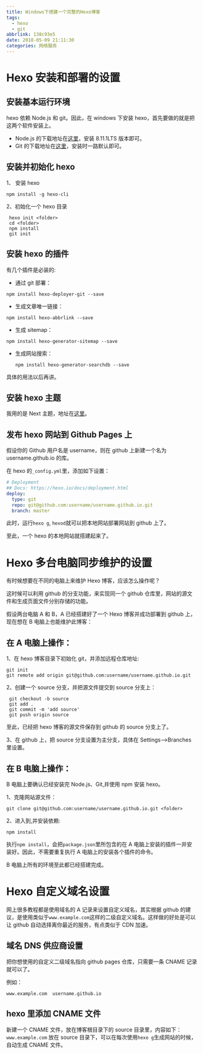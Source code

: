 ```yaml
---
title: Windows下搭建一个完整的Hexo博客
tags:
  - hexo
  - git
abbrlink: 138c93e5
date: 2018-05-09 21:11:30
categories: 网络服务
---
```


# Hexo 安装和部署的设置

## 安装基本运行环境

hexo 依赖 Node.js 和 git。因此，在 windows 下安装 hexo，首先要做的就是把这两个软件安装上。

* Node.js 的下载地址在[这里](https://nodejs.org/zh-cn/)，安装 8.11.1LTS 版本即可。
* Git 的下载地址在[这里](https://git-scm.com/download/win)，安装时一路默认即可。

## 安装并初始化 hexo

1、 安装 hexo

`npm install -g hexo-cli`

<!--more-->

2、初始化一个 hexo 目录

```npm
 hexo init <folder>
 cd <folder>
 npm install
 git init
```

## 安装 hexo 的插件

有几个插件是必装的:

* 通过 git 部署：

`npm install hexo-deployer-git --save`

* 生成文章唯一链接：

`npm install hexo-abbrlink --save`

* 生成 sitemap：

`npm install hexo-generator-sitemap --save`

* 生成网站搜索：

  `npm install hexo-generator-searchdb --save`

具体的用法以后再讲。

## 安装 hexo 主题

我用的是 Next 主题，地址在[这里](https://github.com/theme-next/hexo-theme-next)。

## 发布 hexo 网站到 Github Pages 上

假设你的 Github 用户名是 username，则在 github 上新建一个名为 username.github.io 的库。

在 hexo 的`_config.yml`里，添加如下设置：

```yaml
# Deployment
## Docs: https://hexo.io/docs/deployment.html
deploy:
  type: git
  repo: git@github.com:username/username.github.io.git
  branch: master
```

此时，运行`hexo g`, `hexod`就可以把本地网站部署网站到 github 上了。

至此，一个 hexo 的本地网站就搭建起来了。

# Hexo 多台电脑同步维护的设置

有时候想要在不同的电脑上来维护 Hexo 博客，应该怎么操作呢？

这时候可以利用 github 的分支功能，来实现同一个 github 仓库里，网站的源文件和生成页面文件分别存储的功能。

假设两台电脑 A 和 B，A 已经搭建好了一个 Hexo 博客并成功部署到 github 上，现在想在 B 电脑上也能维护此博客：

## 在 A 电脑上操作：

1、在 hexo 博客目录下初始化 git，并添加远程仓库地址:

```git
git init
git remote add origin git@github.com:username/username.github.io.git
```

2、创建一个 source 分支，并把源文件提交到 source 分支上：

```git
 git checkout -b source
 git add .
 git commit -m 'add source'
 git push origin source
```

至此，已经把 hexo 博客的源文件保存到 github 的 source 分支上了。

3、在 github 上，把 source 分支设置为主分支，具体在 Settings-->Branches 里设置。

## 在 B 电脑上操作：

B 电脑上要确认已经安装完 Node.js、Git,并使用 npm 安装 hexo。

1、克隆网站源文件：

`git clone git@github.com:username/username.github.io.git <folder>`

2、进入到<folder>,并安装依赖:

`npm install`

执行`npm install`，会把`package.json`里所包含的在 A 电脑上安装的插件一并安装好。因此，不需要重复执行 A 电脑上的安装各个插件的命令。

B 电脑上所有的环境至此都已经搭建完成。

# Hexo 自定义域名设置

网上很多教程都是使用域名的 A 记录来设置自定义域名，其实根据 github 的建议，是使用类似于`www.example.com`这样的二级自定义域名。这样做的好处是可以让 github 自动选择离你最近的服务，有点类似于 CDN 加速。

## 域名 DNS 供应商设置

把你想使用的自定义二级域名指向 github pages 仓库，只需要一条 CNAME 记录就可以了。

例如：

```text
www.example.com  username.github.io
```

## hexo 里添加 CNAME 文件

新建一个 CNAME 文件，放在博客根目录下的 source 目录里，内容如下：
`www.example.com`
放在 source 目录下，可以在每次使用`hexo g`生成网站的时候，自动生成 CNAME 文件。

